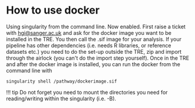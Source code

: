 # How to use docker

Using singularity from the command line. Now enabled. First raise a ticket with [hgi@sanger.ac.uk](mailto:hgi@sanger.ac.uk) and ask for the docker image you want to be installed in the TRE. You then call the .sif image for your analysis. If your pipeline has other dependencies (i.e. needs R libraries, or reference datasets etc.) you need to do the set-up outside the TRE, zip and import through the airlock (you can't do the import step yourself). Once in the TRE and after the docker image is installed, you can run the docker from the command line with  
```
singularity shell /pathway/dockerimage.sif
```

!!! tip 
    Do not forget you need to mount the directories you need for reading/writing within the singularity (i.e. \-B).

